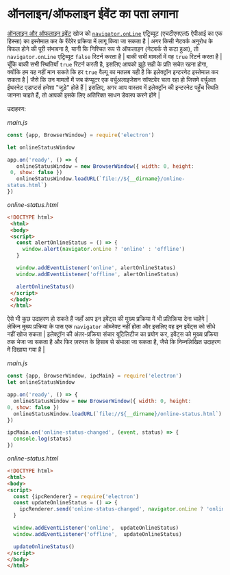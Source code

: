# ऑनलाइन/ऑफलाइन ईवेंट का पता लगाना

[ऑनलाइन और ऑफलाइन इवेंट](https://developer.mozilla.org/en-US/docs/Online_and_offline_events) खोज को [`navigator.onLine`](http://html5index.org/Offline%20-%20NavigatorOnLine.html) एट्रिब्यूट (एचटीएमएल5 ऐपीआई का एक हिस्सा) का इस्तेमाल कर के रेंदेरेर प्रक्रिया में लागू किया जा सकता है | अगर किसी नेटवर्क अनुरोध के विफल होने की पूरी संभावना है, यानी कि निश्चित रूप से ऑफलाइन (नेटवर्क से कटा हुआ), तो `navigator.onLine` एट्रिब्यूट `false` रिटर्न करता है | बाकी सभी मामलों में वह `true` रिटर्न करता है | चूँकि बाकी सभी स्थितियाँ `true` रिटर्न करती है, इसलिए आपको झूठे सही के प्रति सचेत रहना होगा, क्योंकि हम यह नहीं मान सकते कि हर `true` वैल्यू का मतलब यही है कि इलेक्ट्रॉन इन्टरनेट इस्तेमाल कर सकता है | जैसे कि उन मामलों में जब कंप्यूटर एक वर्चुअलाइजेशन सॉफ्टवेर चला रहा हो जिसमे वर्चुअल ईथरनेट एडाप्टर्स हमेशा "जुड़े" होते हैं | इसलिए, अगर आप वास्तव में इलेक्ट्रॉन की इन्टरनेट पहुँच स्थिति जानना चाहते हैं, तो आपको इसके लिए अतिरिक्त साधन डेवलप करने होंगे |

उदाहरण:

*main.js*

```javascript
const {app, BrowserWindow} = require('electron')

let onlineStatusWindow

app.on('ready', () => {
   onlineStatusWindow = new BrowserWindow({ width: 0, height:
 0, show: false })
   onlineStatusWindow.loadURL(`file://${__dirname}/online-
status.html`)
})
```

*online-status.html*

```html
<!DOCTYPE html>
 <html>
 <body>
 <script>
   const alertOnlineStatus = () => {
     window.alert(navigator.onLine ? 'online' : 'offline')
   }

   window.addEventListener('online', alertOnlineStatus)
   window.addEventListener('offline', alertOnlineStatus)

   alertOnlineStatus()
 </script>
 </body>
 </html>
```

ऐसे भी कुछ उदाहरण हो सकते हैं जहाँ आप इन इवेंट्स की मुख्य प्रक्रिया में भी प्रतिक्रिया देना चाहेंगे | लेकिन मुख्य प्रक्रिया के पास एक `navigator` ऑब्जेक्ट नहीं होता और इसलिए वह इन इवेंट्स को सीधे नहीं खोज सकता | इलेक्ट्रॉन की अंतर-प्रक्रिया संचार यूटिलिटीज का प्रयोग कर, इवेंट्स को मुख्य प्रक्रिया तक भेजा जा सकता है और फिर ज़रुरत के हिसाब से संभाला जा सकता है, जैसे कि निम्नलिखित उदाहरण में दिखाया गया है |

*main.js*

```javascript
const {app, BrowserWindow, ipcMain} = require('electron')
let onlineStatusWindow

app.on('ready', () => {
  onlineStatusWindow = new BrowserWindow({ width: 0, height: 
0, show: false })
  onlineStatusWindow.loadURL(`file://${__dirname}/online-status.html`)
})

ipcMain.on('online-status-changed', (event, status) => {
  console.log(status)
})
```

*online-status.html*

```html
<!DOCTYPE html>
<html>
<body>
<script>
  const {ipcRenderer} = require('electron')
  const updateOnlineStatus = () => {
    ipcRenderer.send('online-status-changed', navigator.onLine ? 'online' : 'offline')
  }

  window.addEventListener('online',  updateOnlineStatus)
  window.addEventListener('offline',  updateOnlineStatus)

  updateOnlineStatus()
</script>
</body>
</html>
```